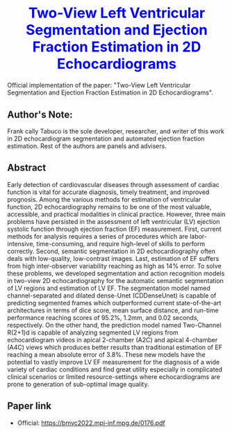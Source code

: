 <h1 align="center" style="color:blue; font-size:32px;">
    <b>Two-View Left Ventricular Segmentation and Ejection Fraction Estimation in 2D Echocardiograms</b>
</h1>
Official implementation of the paper: "Two-View Left Ventricular Segmentation and Ejection Fraction Estimation in 2D Echocardiograms".

## Author's Note:

Frank cally Tabuco is the sole developer, researcher, and writer of this work in 2D echocardiogram segmentation and automated ejection fraction estimation. Rest of the authors are panels and advisers.

## Abstract

Early detection of cardiovascular diseases through assessment of cardiac function is vital for accurate diagnosis, timely treatment, and improved prognosis. Among the various methods for estimation of ventricular function, 2D echocardiography remains to be one of the most valuable, accessible, and practical modalities in clinical practice. However, three main problems have persisted in the assessment of left ventricular (LV) ejection systolic function through ejection fraction (EF) measurement. First, current methods for analysis requires a series of procedures which are labor-intensive, time-consuming, and require high-level of skills to perform correctly. Second, semantic segmentation in 2D echocardiography often deals with low-quality, low-contrast images. Last, estimation of EF suffers from high inter-observer variability reaching as high as 14% error. To solve these problems, we developed segmentation and action recognition models in two-view 2D echocardiography for the automatic semantic segmentation of LV regions and estimation of LV EF. The segmentation model named channel-separated and dilated dense-Unet (CDDenseUnet) is capable of predicting segmented frames which outperformed current state-of-the-art architectures in terms of dice score, mean surface distance, and run-time performance reaching scores of 95.2%, 1.2mm, and 0.02 seconds, respectively. On the other hand, the prediction model named Two-Channel R(2+1)d is capable of analyzing segmented LV regions from echocardiogram videos in apical 2-chamber (A2C) and apical 4-chamber (A4C) views which produces better results than traditional estimation of EF reaching a mean absolute error of 3.8%. These new models have the potential to vastly improve LV EF measurement for the diagnosis of a wide variety of cardiac conditions and find great utility especially in complicated clinical scenarios or limited resource-settings where echocardiograms are prone to generation of sub-optimal image quality.

## Paper link
- Official: https://bmvc2022.mpi-inf.mpg.de/0176.pdf
